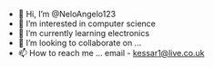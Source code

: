 - 👋 Hi, I’m @NeloAngelo123
- 👀 I’m interested in computer science
- 🌱 I’m currently learning electronics
- 💞️ I’m looking to collaborate on ...
- 📫 How to reach me ... email - kessar1@live.co.uk

<!---
NeloAngelo123/NeloAngelo123 is a ✨ special ✨ repository because its `README.md` (this file) appears on your GitHub profile.
You can click the Preview link to take a look at your changes.
--->
